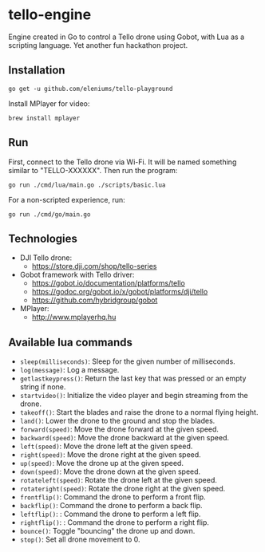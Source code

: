 # tello-engine
Engine created in Go to control a Tello drone using Gobot, with Lua as a scripting language. Yet another fun hackathon project.

## Installation
```
go get -u github.com/eleniums/tello-playground
```

Install MPlayer for video:
```
brew install mplayer
```

## Run
First, connect to the Tello drone via Wi-Fi. It will be named something similar to "TELLO-XXXXXX". Then run the program:
```
go run ./cmd/lua/main.go ./scripts/basic.lua
```

For a non-scripted experience, run:
```
go run ./cmd/go/main.go
```

## Technologies
- DJI Tello drone:
    - https://store.dji.com/shop/tello-series
- Gobot framework with Tello driver:
    - https://gobot.io/documentation/platforms/tello
    - https://godoc.org/gobot.io/x/gobot/platforms/dji/tello
    - https://github.com/hybridgroup/gobot
- MPlayer:
    - http://www.mplayerhq.hu

## Available lua commands
- `sleep(milliseconds)`: Sleep for the given number of milliseconds.
- `log(message)`: Log a message.
- `getlastkeypress()`: Return the last key that was pressed or an empty string if none.
- `startvideo()`: Initialize the video player and begin streaming from the drone.
- `takeoff()`: Start the blades and raise the drone to a normal flying height.
- `land()`: Lower the drone to the ground and stop the blades.
- `forward(speed)`: Move the drone forward at the given speed.
- `backward(speed)`: Move the drone backward at the given speed.
- `left(speed)`: Move the drone left at the given speed.
- `right(speed)`: Move the drone right at the given speed.
- `up(speed)`: Move the drone up at the given speed.
- `down(speed)`: Move the drone down at the given speed.
- `rotateleft(speed)`: Rotate the drone left at the given speed.
- `rotateright(speed)`: Rotate the drone right at the given speed.
- `frontflip()`: Command the drone to perform a front flip.
- `backflip()`: Command the drone to perform a back flip.
- `leftflip()`: : Command the drone to perform a left flip.
- `rightflip()`: : Command the drone to perform a right flip.
- `bounce()`: Toggle "bouncing" the drone up and down.
- `stop()`: Set all drone movement to 0.